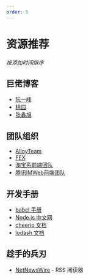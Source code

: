 ```yaml
---
order: 5
---
```


# 资源推荐

_按添加时间排序_

## 巨佬博客

- [阮一峰](http://www.ruanyifeng.com/blog/)
- [桃园](http://www.taoweng.site/)
- [张鑫旭](https://www.zhangxinxu.com/wordpress/)

## 团队组织

- [AlloyTeam](http://www.alloyteam.com/page/0/)
- [FEX](http://fex.baidu.com/)
- [淘宝系前端团队](https://fed.taobao.org/)
- [腾讯IMWeb前端团队](https://imweb.io/topic/tab/all)

## 开发手册

- [babel 手册](https://github.com/**jamiebuilds**/babel-handbook/blob/master/translations/zh-Hans/user-handbook.md)
- [Node.js 中文网](http://nodejs.cn/api/)
- [cheerio 文档](https://cheerio.js.org/)
- [lodash 文档](https://lodash.com/docs/4.17.15)

## 趁手的兵刃

- [NetNewsWire](https://ranchero.com/netnewswire/) - RSS 阅读器